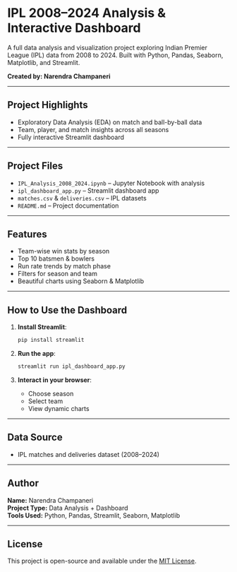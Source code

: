 
# IPL 2008–2024 Analysis & Interactive Dashboard

A full data analysis and visualization project exploring Indian Premier League (IPL) data from 2008 to 2024. Built with Python, Pandas, Seaborn, Matplotlib, and Streamlit.

**Created by: Narendra Champaneri**

---

## Project Highlights

- Exploratory Data Analysis (EDA) on match and ball-by-ball data
- Team, player, and match insights across all seasons
- Fully interactive Streamlit dashboard

---

## Project Files

- `IPL_Analysis_2008_2024.ipynb` – Jupyter Notebook with analysis
- `ipl_dashboard_app.py` – Streamlit dashboard app
- `matches.csv` & `deliveries.csv` – IPL datasets
- `README.md` – Project documentation

---

## Features

- Team-wise win stats by season
- Top 10 batsmen & bowlers
- Run rate trends by match phase
- Filters for season and team
- Beautiful charts using Seaborn & Matplotlib

---

## How to Use the Dashboard

1. **Install Streamlit**:
    ```bash
    pip install streamlit
    ```

2. **Run the app**:
    ```bash
    streamlit run ipl_dashboard_app.py
    ```

3. **Interact in your browser**:
   - Choose season
   - Select team
   - View dynamic charts

---

## Data Source

- IPL matches and deliveries dataset (2008–2024)

---

## Author

**Name:** Narendra Champaneri  
**Project Type:** Data Analysis + Dashboard  
**Tools Used:** Python, Pandas, Streamlit, Seaborn, Matplotlib

---

## License

This project is open-source and available under the [MIT License](LICENSE).
